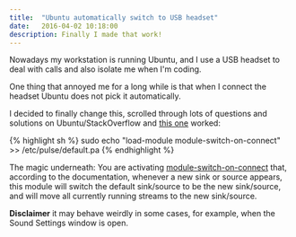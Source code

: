 ```yaml
---
title:  "Ubuntu automatically switch to USB headset"
date:   2016-04-02 10:18:00
description: Finally I made that work!
---
```


Nowadays my workstation is running Ubuntu, and I use a USB headset to deal with 
calls and also isolate me when I'm coding. 

One thing that annoyed me for a long while is that when I connect the headset 
Ubuntu does not pick it automatically. 

I decided to finally change this, scrolled through lots of questions and 
solutions on Ubuntu/StackOverflow and [this one][ubuntu-solution] worked:

{% highlight sh %}
sudo echo "load-module module-switch-on-connect" >> /etc/pulse/default.pa
{% endhighlight %}

The magic underneath: You are activating [module-switch-on-connect][pulseaudio-doc]
that, according to the documentation, whenever a new sink or source appears, 
this module will switch the default sink/source to be the new sink/source, 
and will move all currently running streams to the new sink/source.

**Disclaimer** it may behave weirdly in some cases, for example, when the Sound 
Settings window is open. 

[ubuntu-solution]: http://askubuntu.com/a/396166
[pulseaudio-doc]:  https://www.freedesktop.org/wiki/Software/PulseAudio/Documentation/User/Modules/#index65h3
